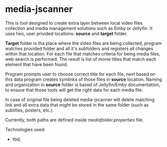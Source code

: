 # media-jscanner

This is tool designed to create extra layer between 
local video files collection and media management solutions 
such as Emby or Jellyfin. It uses two, user privided locations: 
**source** and **target** folder. 

**Target** folder is tha place where the video
files are being collected, program watches provided folder and all it's
subfolders and registers all changes within that location. For each file
that matches criteria for being media files, web search is performed.
The result is list of movie titles that match each element that have been found.

Program prompts user to choose correct title for each file, next based
on this data program creates symlinks of those files in **source** location.
Naming and organization in **source** folder is based of Jellyfin/Emby documentation,
to ensure that those tools will get the right data for each media file.

In case of original file being deleted media-jscanner will delete matching link and
all extra data that might be stored in the same folder (such as subtitles, posters, etc.).

Currently, both paths are defined inside *mediafolder.properties* file.

Technologies used:
- tbd;